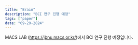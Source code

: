 ```yaml
---
title: "Brain"
description: "BCI 연구 진행 예정"
tags: ["paper"]
date: "09-20-2024"
---
```


MACS LAB (https://jbnu.macs.or.kr/)에서 BCI 연구 진행 예정입니다.